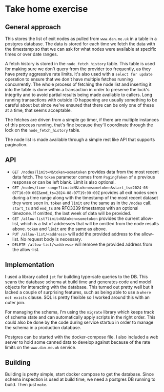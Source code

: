 # Take home exercise

## General approach
This stores the list of exit nodes as pulled from `www.dan.me.uk` in a table in a postgres database. 
The data is stored for each time we fetch the data with the timestamp so that we can ask for what nodes were available at specific times or over date ranges. 

A fetch history is stored in the `node_fetch_history` table. This table is used for making sure we don't query from the provider too frequently, as they have pretty aggressive rate limits. 
It's also used with a `select for update` operation to ensure that we don't have multiple fetches running concurrently. 
The whole process of fetching the node list and inserting it into the table is done within a transaction in order to preserve the lock's integrity and to avoid partial results being made available to callers. 
Long running transactions with outside IO happening are usually something to be careful about but since we've ensured that there can be only one of these at a time, that seems acceptable. 

The fetches are driven from a simple go timer, if there are multiple instances of this process running, that's fine because they'll coordinate through the lock on the `node_fetch_history` table.

The node list is made available through a simple rest like API that supports pagination. 

## API
- `GET /nodes?limit=N&token=sometoken` provides data from the most recent data fetch. The `token` parameter comes from `PagingToken` of a previous response or can be left blank. Limit is also optional.
- `GET /nodes/time-range?limit=N&token=sometoken&start_ts=2024-08-07T16:00:00Z&end_ts=2024-08-07T19:00:00Z` provides all exit nodes seen during a time range along with the timestamp of the most recent dataset they were seen in. `token` and `limit` are the same as in the `/nodes` call. `start_ts` and `end_ts` are RFC3339 timestamps with an optional timezone. If omitted, the last week of data will be provided.
- `GET /allow-list?limit=N&token=sometoken` provides the current allow-list, which is a list of addresses that will be omitted from the node results above. `token` and `limit` are the same as above.
- `PUT /allow-list/<address>` will add the provided address to the allow-list. No request body is necessary.
- `DELETE /allow-list/<address>` will remove the provided address from the allow-list.

## Implementation
I used a library called `jet` for building type-safe queries to the DB. This scans the database schema at build time and generates code and model objects for interacting with the database. This turned out pretty well but it lacked a couple of surprising features, such as being able to use a `where not exists` clause. SQL is pretty flexible so I worked around this with an outer join.

For managing the schema, I'm using the `migrate` library which keeps track of schema state and can automatically apply scripts in the right order. This could also be done by the code during service startup in order to manage the schema in a production database. 

Postgres can be started with the docker-compose file. I also included a web server to hold some canned data to develop against because of the rate limits on the `www.dan.me.uk` service.

## Building
Building is pretty simple, start docker compose to get the database. Since schema inspection is used at build time, we need a postgres DB running to build. Then just `make`. 